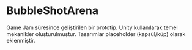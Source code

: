 # BubbleShotArena
Game Jam süresince geliştirilen bir prototip. Unity kullanılarak temel mekanikler oluşturulmuştur. Tasarımlar placeholder (kapsül/küp) olarak eklenmiştir.
